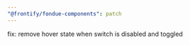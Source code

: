 ```yaml
---
"@frontify/fondue-components": patch
---
```


fix: remove hover state when switch is disabled and toggled
